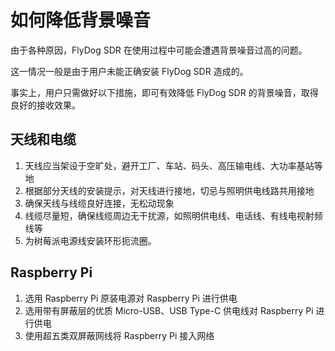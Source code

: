 # 如何降低背景噪音

由于各种原因，FlyDog SDR 在使用过程中可能会遭遇背景噪音过高的问题。

这一情况一般是由于用户未能正确安装 FlyDog SDR 造成的。

事实上，用户只需做好以下措施，即可有效降低 FlyDog SDR 的背景噪音，取得良好的接收效果。

## 天线和电缆

 1. 天线应当架设于空旷处，避开工厂、车站、码头、高压输电线、大功率基站等地
 2. 根据部分天线的安装提示，对天线进行接地，切忌与照明供电线路共用接地
 3. 确保天线与线缆良好连接，无松动现象
 4. 线缆尽量短，确保线缆周边无干扰源，如照明供电线、电话线、有线电视射频线等
 5. 为树莓派电源线安装环形扼流圈。

##  Raspberry Pi 

 1. 选用 Raspberry Pi 原装电源对 Raspberry Pi 进行供电
 2. 选用带有屏蔽层的优质 Micro-USB、USB Type-C 供电线对 Raspberry Pi 进行供电
 3. 使用超五类双屏蔽网线将 Raspberry Pi 接入网络

